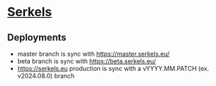 # [Serkels](https://serkels.eu/)

## Deployments

- master branch is sync with https://master.serkels.eu/
- beta branch is sync with https://beta.serkels.eu/  
- https://serkels.eu production is sync with a vYYYY.MM.PATCH (ex. v2024.08.0) branch
